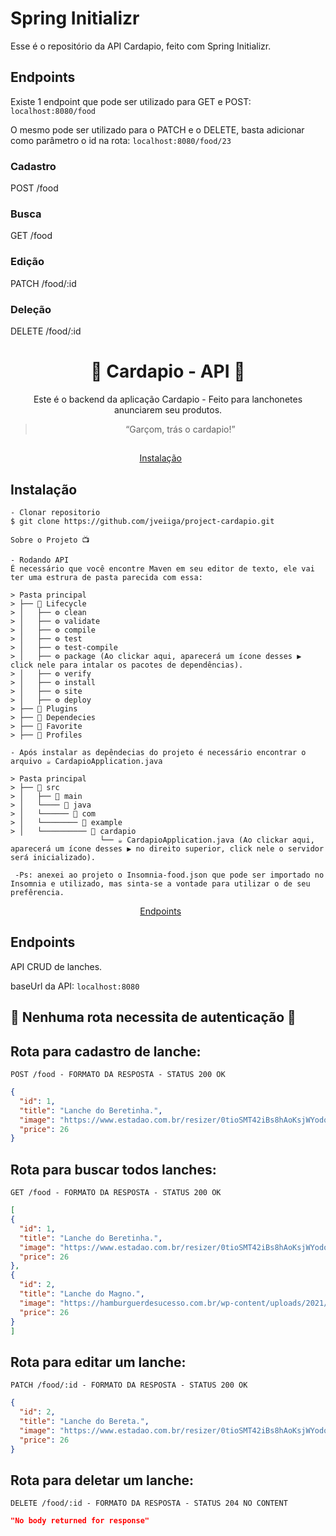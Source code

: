 # Spring Initializr

Esse é o repositório da API Cardapio, feito com Spring Initializr.

## Endpoints

Existe 1 endpoint que pode ser utilizado para GET e POST: `localhost:8080/food`

O mesmo pode ser utilizado para o PATCH e o DELETE, basta adicionar como parâmetro o id na rota: `localhost:8080/food/23`

### Cadastro
POST /food <br/>

### Busca
GET /food <br/>

### Edição
PATCH /food/:id

### Deleção
DELETE /food/:id


<h1 align="center">
  🌭 Cardapio - API 🍔
</h1>

<p align = "center">
Este é o backend da aplicação Cardapio - Feito para lanchonetes anunciarem seu produtos.

<blockquote align="center">“Garçom, trás o cardapio!”</blockquote>

##

<p align="center">
  <a href="#instalação">Instalação</a>&nbsp;&nbsp;&nbsp;&nbsp;&nbsp;&nbsp;
</p>

## Instalação

    - Clonar repositorio
    $ git clone https://github.com/jveiiga/project-cardapio.git
    
    Sobre o Projeto 📺
    
    - Rodando API
    É necessário que você encontre Maven em seu editor de texto, ele vai ter uma estrura de pasta parecida com essa:
    
    > Pasta principal
    > ├── 📂 Lifecycle
    > │   ├── ⚙️ clean
    > │   ├── ⚙️ validate
    > │   ├── ⚙️ compile
    > │   ├── ⚙️ test
    > │   ├── ⚙️ test-compile
    > │   ├── ⚙️ package (Ao clickar aqui, aparecerá um ícone desses ▶️ click nele para intalar os pacotes de dependências).
    > │   ├── ⚙️ verify
    > │   ├── ⚙️ install
    > │   ├── ⚙️ site
    > │   ├── ⚙️ deploy
    > ├── 📁 Plugins
    > ├── 📁 Dependecies
    > ├── 📁 Favorite
    > ├── 📁 Profiles
    
    - Após instalar as depêndecias do projeto é necessário encontrar o arquivo ☕️ CardapioApplication.java
      
    > Pasta principal
    > ├── 📂 src
    > │   ├── 📂 main
    > │   └──── 📂 java
    > │   └────── 📂 com
    > │   └──────── 📂 example
    > │   └────────── 📂 cardapio
                        └── ☕️ CardapioApplication.java (Ao clickar aqui, aparecerá um ícone desses ▶️ no direito superior, click nele o servidor será inicializado).
                        
     -Ps: anexei ao projeto o Insomnia-food.json que pode ser importado no Insomnia e utilizado, mas sinta-se a vontade para utilizar o de seu prefêrencia.

<p align="center">
  <a href="#endpoints">Endpoints</a>&nbsp;&nbsp;&nbsp;&nbsp;&nbsp;&nbsp;
</p>

## **Endpoints**

API CRUD de lanches. <br/>

baseUrl da API: `localhost:8080`

## 🚨 Nenhuma rota necessita de autenticação 🚨


## Rota para cadastro de lanche:

`POST /food - FORMATO DA RESPOSTA - STATUS 200 OK`

```json
{
  "id": 1,
  "title": "Lanche do Beretinha.",
  "image": "https://www.estadao.com.br/resizer/0tioSMT42iBs8hAoKsjWYodoLLE=/arc-anglerfish-arc2-prod-estadao/public/HNNTVS4TARNSVNZVXYT7LFKTWA.jpg",
  "price": 26
}
```

## Rota para buscar todos lanches:

`GET /food - FORMATO DA RESPOSTA - STATUS 200 OK`

```json
[
{
  "id": 1,
  "title": "Lanche do Beretinha.",
  "image": "https://www.estadao.com.br/resizer/0tioSMT42iBs8hAoKsjWYodoLLE=/arc-anglerfish-arc2-prod-estadao/public/HNNTVS4TARNSVNZVXYT7LFKTWA.jpg",
  "price": 26
},
{
  "id": 2,
  "title": "Lanche do Magno.",
  "image": "https://hamburguerdesucesso.com.br/wp-content/uploads/2021/05/lanches-mais-vendidos-no-brasil-1200x675.jpg",
  "price": 26
}
]
```

## Rota para editar um lanche: 

`PATCH /food/:id - FORMATO DA RESPOSTA - STATUS 200 OK`

```json
{
  "id": 2,
  "title": "Lanche do Bereta.",
  "image": "https://www.estadao.com.br/resizer/0tioSMT42iBs8hAoKsjWYodoLLE=/arc-anglerfish-arc2-prod-estadao/public/HNNTVS4TARNSVNZVXYT7LFKTWA.jpg",
  "price": 26
}
```

## Rota para deletar um lanche: 

`DELETE /food/:id - FORMATO DA RESPOSTA - STATUS 204 NO CONTENT`

```json
"No body returned for response" 
```
